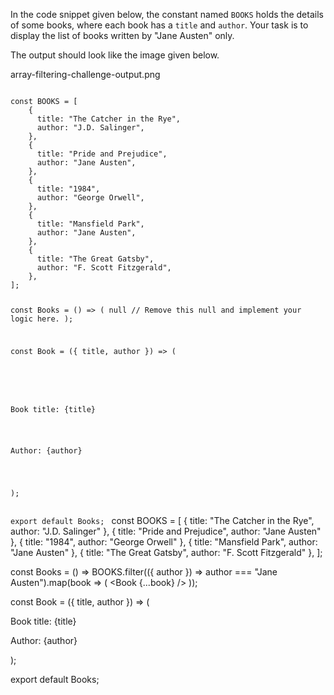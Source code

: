In the code snippet given below, the constant named `BOOKS` holds the details of some books, where each book has a `title` and `author`. Your task is to display the list of books written by "Jane Austen" only.

The output should look like the image given below.

<image>array-filtering-challenge-output.png</image>

<codeblock language="reactjs" foldLines="1-22" type="exercise" testMode="fixedInput">
<code>
const BOOKS = [
    {
      title: "The Catcher in the Rye",
      author: "J.D. Salinger",
    },
    {
      title: "Pride and Prejudice",
      author: "Jane Austen",
    },
    {
      title: "1984",
      author: "George Orwell",
    },
    {
      title: "Mansfield Park",
      author: "Jane Austen",
    },
    {
      title: "The Great Gatsby",
      author: "F. Scott Fitzgerald",
    },
];

const Books = () => (
  null // Remove this null and implement your logic here.
);

const Book = ({ title, author }) => (
  <div
    style={{ borderBottom: "1px solid black" }}
  >
    <p>Book title: {title}</p>
    <p>Author: {author}</p>
  </div>
);

export default Books;
</code>
<solution>
const BOOKS = [
  { title: "The Catcher in the Rye", author: "J.D. Salinger" },
  { title: "Pride and Prejudice", author: "Jane Austen" },
  { title: "1984", author: "George Orwell" },
  { title: "Mansfield Park", author: "Jane Austen" },
  { title: "The Great Gatsby", author: "F. Scott Fitzgerald" },
];

const Books = () =>
  BOOKS.filter(({ author }) => author === "Jane Austen").map(book => (
    <Book {...book} />
  ));

const Book = ({ title, author }) => (
  <div
    style={{ borderBottom: "1px solid black" }}
  >
    <p>Book title: {title}</p>
    <p>Author: {author}</p>
  </div>
);

export default Books;
</solution>
</codeblock>
